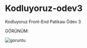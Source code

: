 # Kodluyoruz-odev3
Kodluyoruz Front-End Patikası Ödev 3

GÖRÜNÜM:

![goruntu](https://user-images.githubusercontent.com/63058707/129337284-3e7182b9-2c9a-466c-9009-58944ec242c9.jpg)


